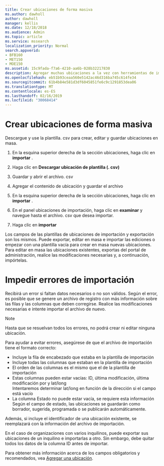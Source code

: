 ```yaml
---
title: Crear ubicaciones de forma masiva
ms.author: dawholl
author: dawholl
manager: kellis
ms.date: 12/18/2018
ms.audience: Admin
ms.topic: article
ms.service: mssearch
localization_priority: Normal
search.appverid:
- BFB160
- MET150
- MOE150
ms.assetid: 15c9fada-f7a6-4210-aa6b-028b32217830
description: Agregar muchas ubicaciones a la vez con herramientas de importación para el portal de administración de Microsoft Search
ms.openlocfilehash: eb51b93ceaa560e5142ac46d316ba745c614fe34
ms.sourcegitcommit: 61b4b84e581d3df6045851fe6c9c1291853dea06
ms.translationtype: MT
ms.contentlocale: es-ES
ms.lasthandoff: 02/16/2019
ms.locfileid: "30068414"
---
```

# <a name="bulk-create-locations"></a>Crear ubicaciones de forma masiva

Descargue y use la plantilla. csv para crear, editar y guardar ubicaciones en masa. 
  
1. En la esquina superior derecha de la sección ubicaciones, haga clic en **importar** .
    
2. Haga clic en **Descargar ubicación de plantilla (. csv)**
    
3. Guardar y abrir el archivo. csv
    
4. Agregar el contenido de ubicación y guardar el archivo
    
5. En la esquina superior derecha de la sección ubicaciones, haga clic en **importar** .
    
6. En el panel ubicaciones de importación, haga clic en **examinar** y navegue hasta el archivo. csv que desea importar. 
    
7. Haga clic en **importar**

Los campos de las plantillas de ubicaciones de importación y exportación son los mismos. Puede exportar, editar en masa e importar las ediciones o empezar con una plantilla vacía para crear en masa nuevas ubicaciones. Para editar en masa las ubicaciones existentes, exportas del portal de administración, realice las modificaciones necesarias y, a continuación, impórtelas.

# <a name="prevent-import-errors"></a>Impedir errores de importación  
Recibirá un error si faltan datos necesarios o no son válidos. Según el error, es posible que se genere un archivo de registro con más información sobre las filas y las columnas que deben corregirse. Realice las modificaciones necesarias e intente importar el archivo de nuevo.
  
> [!NOTE]
> Hasta que se resuelvan todos los errores, no podrá crear ni editar ninguna ubicación. 

Para ayudar a evitar errores, asegúrese de que el archivo de importación tiene el formato correcto:
- Incluye la fila de encabezado que estaba en la plantilla de importación
- Incluye todas las columnas que estaban en la plantilla de importación
- El orden de las columnas es el mismo que el de la plantilla de importación
- Estas columnas pueden estar vacías: ID, última modificación, última modificación por y lat/long  
Intentaremos determinar lat/long en función de la dirección si el campo está vacío
- La columna Estado no puede estar vacía, se requiere esta información  
Según el campo de estado, las ubicaciones se guardarán como borrador, sugerida, programada o se publicarán automáticamente.

Además, si incluye el identificador de una ubicación existente, se reemplazará con la información del archivo de importación.

En el caso de organizaciones con varios inquilinos, puede exportar sus ubicaciones de un inquilino e importarlas a otro. Sin embargo, debe quitar todos los datos de la columna ID antes de importar.
  
Para obtener más información acerca de los campos obligatorios y recomendados, vea [Agregar una ubicación](add-a-location.md).

  

